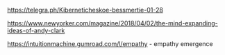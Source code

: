 https://telegra.ph/Kiberneticheskoe-bessmertie-01-28

https://www.newyorker.com/magazine/2018/04/02/the-mind-expanding-ideas-of-andy-clark

https://intuitionmachine.gumroad.com/l/empathy - empathy emergence
